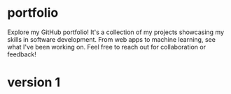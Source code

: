 # portfolio
Explore my GitHub portfolio! It's a collection of my projects showcasing my skills in software development. From web apps to machine learning, see what I've been working on. Feel free to reach out for collaboration or feedback!

# version 1